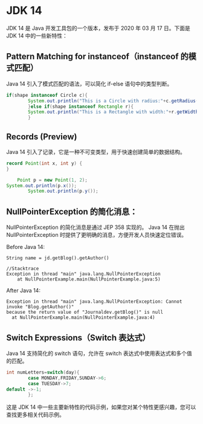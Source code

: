 # JDK 14

JDK 14 是 Java 开发工具包的一个版本，发布于 2020 年 03 月 17 日。下面是 JDK 14 中的一些新特性：

## Pattern Matching for instanceof（instanceof 的模式匹配）

Java 14 引入了模式匹配的语法，可以简化 if-else 语句中的类型判断。

```java
if(shape instanceof Circle c){
        System.out.println("This is a Circle with radius:"+c.getRadius());
        }else if(shape instanceof Rectangle r){
        System.out.println("This is a Rectangle with width:"+r.getWidth()+"and height:"+r.getHeight());
        }
```

## Records (Preview)

Java 14 引入了记录，它是一种不可变类型，用于快速创建简单的数据结构。

```java
record Point(int x, int y) {
}

    Point p = new Point(1, 2);
System.out.println(p.x());
        System.out.println(p.y());
```

## NullPointerException 的简化消息：

NullPointerException 的简化消息是通过 JEP 358 实现的。 
Java 14 在抛出 NullPointerException 时提供了更明确的消息，方便开发人员快速定位错误。

Before Java 14:

```
String name = jd.getBlog().getAuthor()
 
//Stacktrace
Exception in thread "main" java.lang.NullPointerException
    at NullPointerExample.main(NullPointerExample.java:5)
```

After Java 14:

```
Exception in thread "main" java.lang.NullPointerException: Cannot invoke "Blog.getAuthor()" 
because the return value of "Journaldev.getBlog()" is null
  at NullPointerExample.main(NullPointerExample.java:4)
```

## Switch Expressions（Switch 表达式）

Java 14 支持简化的 switch 语句，允许在 switch 表达式中使用表达式和多个值的匹配。

```java
int numLetters=switch(day){
        case MONDAY,FRIDAY,SUNDAY->6;
        case TUESDAY->7;
default ->-1;
        };
```

这是 JDK 14 中一些主要新特性的代码示例，如果您对某个特性更感兴趣，您可以查找更多相关代码示例。